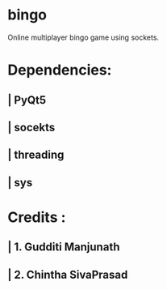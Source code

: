 # bingo
Online multiplayer bingo game using sockets.

# Dependencies:
  ## | PyQt5
  ## | socekts
  ## | threading
  ## | sys


# Credits : 
 ## | 1. Gudditi Manjunath
 ## | 2. Chintha SivaPrasad
